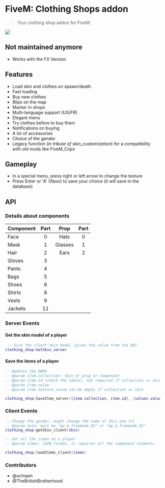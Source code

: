 # FiveM: Clothing Shops addon
> Your clothing shop addon for FiveM.


<img src=http://i.imgur.com/bB1K7ug.jpg>

## Not maintained anymore

- Works with the FX Version

## Features
- Load skin and clothes on spawn/death
- Fast loading
- Buy new clothes
- Blips on the map
- Marker in shops
- Multi-language support (US/FR)
- Elegant menu
- Try clothes before to buy them
- Notifications on buying
- A lot of accessories
- Choice of the gender
- Legacy function (_in tribute of skin_customization_) for a compatibility with old mods like FiveM_Cops



## Gameplay
- In a special menu, press right or left arrow to change the texture
- Press Enter or 'A' (Xbox) to save your choice (it will save in the database)

## API
### Details about components

| Component |      Part    | Prop          | Part |
|----------|:-------------:|:-------------:|:-------------:|
| Face      |    0  | Hats | 0 |
| Mask      |    1  | Glasses | 1 |
| Hair      |    2  | Ears | 2 |
| Gloves    |    3  |
| Pants     |    4  |
| Bags      |    5  |
| Shoes     |    6  |
| Shirts    |    8  |
| Vests     |    9  |
| Jackets   |   11  |


### Server Events

#### Get the skin model of a player
``` lua
 -- Give the client'skin model (gives the value from the DB)
clothing_shop:GetSkin_server
```

#### Save the items of a player
``` lua
-- Updates the DBMS
-- @param item.collection: skin or prop or component
-- @param item.id (check the table), not required if collection == skin
-- @param item.value 
-- @param item.texture_value can be empty if collection == skin

clothing_shop:SaveItem_server({item.collection, item.id}, {values.value, values.texture_value})
```

### Client Events
``` lua
-- Change the gender, might change the name of this one lol
-- @param skin: must be "mp_m_freemode_01" or "mp_m_freemode_01"
clothing_shop:getSkin_client(skin)
``` 
``` lua
-- Set all the items on a player
-- @param items: JSON format, it requires all the component elements

clothing_shop:loadItems_client(items)
```

### Contributors
- @xchopin
- @TheBritishBrotherhood
